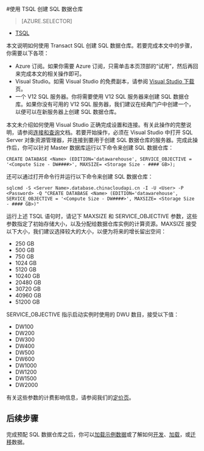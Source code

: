 <properties
	pageTitle="使用 TSQL 创建 SQL 数据仓库 | Azure"
	description="了解如何使用 TSQL 创建 Azure SQL 数据仓库"
	services="sql-data-warehouse"
	documentationCenter="NA"
	authors="lodipalm"
	manager="barbkess"
	editor=""
	tags="azure-sql-data-warehouse"/>

<tags
   ms.service="sql-data-warehouse"
   ms.date="10/21/2015"
   wacn.date="01/20/2016"/>

#使用 TSQL 创建 SQL 数据仓库 

> [AZURE.SELECTOR]
- [TSQL](/documentation/articles/sql-data-warehouse-get-started-create-tsql)


本文说明如何使用 Transact SQL 创建 SQL 数据仓库。若要完成本文中的步骤，你需要以下各项：

- Azure 订阅。如果你需要 Azure 订阅，只需单击本页顶部的“试用”，然后再回来完成本文的相关操作即可。
- Visual Studio。如需 Visual Studio 的免费副本，请参阅 [Visual Studio 下载](https://www.visualstudio.com/downloads/download-visual-studio-vs)页。
- 一个 V12 SQL 服务器。你将需要使用 V12 SQL 服务器来创建 SQL 数据仓库。如果你没有可用的 V12 SQL 服务器，我们建议在经典门户中创建一个，以便可以在新服务器上创建 SQL 数据仓库。

本文未介绍如何使用 Visual Studio 正确完成设置和连接。有关此操作的完整说明，请参阅[连接和查询][]文档。若要开始操作，必须在 Visual Studio 中打开 SQL Server 对象资源管理器，并连接到要用于创建 SQL 数据仓库的服务器。完成此操作后，你可以针对 Master 数据库运行以下命令来创建 SQL 数据仓库：
```
CREATE DATABASE <Name> (EDITION='datawarehouse', SERVICE_OBJECTIVE = '<Compute Size - DW####>', MAXSIZE= <Storage Size - #### GB>);
```
还可以通过打开命令行并运行以下命令来创建 SQL 数据仓库：
```
sqlcmd -S <Server Name>.database.chinacloudapi.cn -I -U <User> -P <Password> -Q "CREATE DATABASE <Name> (EDITION='datawarehouse', SERVICE_OBJECTIVE = '<Compute Size - DW####>', MAXSIZE= <Storage Size - #### GB>)"
```
运行上述 TSQL 语句时，请记下 MAXSIZE 和 SERVICE\_OBJECTIVE 参数，这些参数指定了初始存储大小，以及分配给数据仓库实例的计算资源。MAXSIZE 接受以下大小，我们建议选择较大的大小，以便为将来的增长留出空间：

+ 250 GB
+ 500 GB
+ 750 GB
+ 1024 GB
+ 5120 GB
+ 10240 GB
+ 20480 GB
+ 30720 GB
+ 40960 GB
+ 51200 GB

SERVICE\_OBJECTIVE 指示启动实例时使用的 DWU 数目，接受以下值：

+ DW100
+ DW200
+ DW300
+ DW400
+ DW500
+ DW600
+ DW1000
+ DW1200
+ DW1500
+ DW2000

有关这些参数的计费影响信息，请参阅我们的[定价页][]。

## 后续步骤
完成预配 SQL 数据仓库之后，你可以[加载示例数据][]或了解如何[开发][]、[加载][]，或[迁移][]数据。

[连接和查询]: /documentation/articles/sql-data-warehouse-get-started-connect
[迁移]: /documentation/articles/sql-data-warehouse-overview-migrate
[开发]: /documentation/articles/sql-data-warehouse-overview-develop
[加载]: /documentation/articles/sql-data-warehouse-overview-load
[加载示例数据]: /documentation/articles/sql-data-warehouse-get-started-manually-load-samples
[定价页]: /home/features/sql-data-warehouse/#price

<!---HONumber=Mooncake_1207_2015-->

